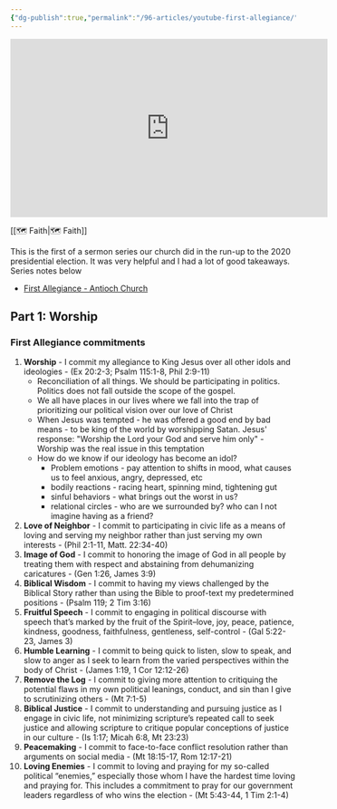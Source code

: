 ```yaml
---
{"dg-publish":true,"permalink":"/96-articles/youtube-first-allegiance/"}
---
```



<iframe width="560" height="315" src="https://www.youtube.com/embed/playlist?list=PLQajgRH7lhSmUdu4O8VMzbVOTS6fH-05L" title="YouTube video player" frameborder="0" allow="accelerometer; autoplay; clipboard-write; encrypted-media; gyroscope; picture-in-picture" allowfullscreen></iframe>

[[🗺️ Faith\|🗺️ Faith]]

This is the first of a sermon series our church did in the run-up to the 2020 presidential election. It was very helpful and I had a lot of good takeaways. Series notes below

* [First Allegiance - Antioch Church](https://www.antiochchurch.org/first-allegiance/)

## Part 1: Worship

### First Allegiance commitments

1. **Worship** - I commit my allegiance to King Jesus over all other idols and ideologies - (Ex 20:2-3; Psalm 115:1-8, Phil 2:9-11)
    * Reconciliation of all things. We should be participating in politics. Politics does not fall outside the scope of the gospel.
    * We all have places in our lives where we fall into the trap of prioritizing our political vision over our love of Christ
    * When Jesus was tempted - he was offered a good end by bad means - to be king of the world by worshipping Satan. Jesus' response: "Worship the Lord your God and serve him only" - Worship was the real issue in this temptation
    * How do we know if our ideology has become an idol?
        * Problem emotions - pay attention to shifts in mood, what causes us to feel anxious, angry, depressed, etc
        * bodily reactions - racing heart, spinning mind, tightening gut
        * sinful behaviors - what brings out the worst in us?
        * relational circles - who are we surrounded by? who can I not imagine having as a friend?
2. **Love of Neighbor** - I commit to participating in civic life as a means of loving and serving my neighbor rather than just serving my own interests - (Phil 2:1-11, Matt. 22:34-40)
3. **Image of God** - I commit to honoring the image of God in all people by treating them with respect and abstaining from dehumanizing caricatures - (Gen 1:26, James 3:9)
4. **Biblical Wisdom** - I commit to having my views challenged by the Biblical Story rather than using the Bible to proof-text my predetermined positions - (Psalm 119; 2 Tim 3:16)
5. **Fruitful Speech** - I commit to engaging in political discourse with speech that’s marked by the fruit of the Spirit–love, joy, peace, patience, kindness, goodness, faithfulness, gentleness, self-control - (Gal 5:22-23, James 3)
6. **Humble Learning** - I commit to being quick to listen, slow to speak, and slow to anger as I seek to learn from the varied perspectives within the body of Christ - (James 1:19, 1 Cor 12:12-26)
7. **Remove the Log** - I commit to giving more attention to critiquing the potential flaws in my own political leanings, conduct, and sin than I give to scrutinizing others - (Mt 7:1-5)
8. **Biblical Justice** - I commit to understanding and pursuing justice as I engage in civic life, not minimizing scripture’s repeated call to seek justice and allowing scripture to critique popular conceptions of justice in our culture - (Is 1:17; Micah 6:8, Mt 23:23)
9. **Peacemaking** - I commit to face-to-face conflict resolution rather than arguments on social media - (Mt 18:15-17, Rom 12:17-21)
10. **Loving Enemies** - I commit to loving and praying for my so-called political “enemies,” especially those whom I have the hardest time loving and praying for. This includes a commitment to pray for our government leaders regardless of who wins the election - (Mt 5:43-44, 1 Tim 2:1-4)